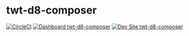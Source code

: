 # twt-d8-composer

[![CircleCI](https://circleci.com/gh/wildlifetrusts/twt-d8-composer.svg?style=shield)](https://circleci.com/gh/wildlifetrusts/twt-d8-composer)
[![Dashboard twt-d8-composer](https://img.shields.io/badge/dashboard-twt_d8_composer-yellow.svg)](https://dashboard.pantheon.io/sites/ef7ad383-a743-4707-b5c1-4c5f9161f0a8#dev/code)
[![Dev Site twt-d8-composer](https://img.shields.io/badge/site-twt_d8_composer-blue.svg)](http://dev-twt-d8-composer.pantheonsite.io/)